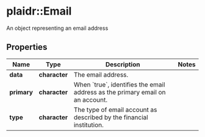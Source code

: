 # plaidr::Email

An object representing an email address

## Properties
Name | Type | Description | Notes
------------ | ------------- | ------------- | -------------
**data** | **character** | The email address. | 
**primary** | **character** | When &#x60;true&#x60;, identifies the email address as the primary email on an account. | 
**type** | **character** | The type of email account as described by the financial institution. | 


